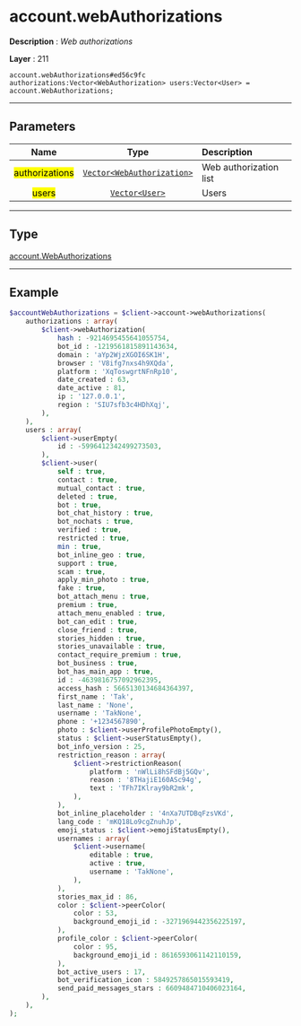 # account.webAuthorizations

**Description** : *Web authorizations*

**Layer** : 211

```tl
account.webAuthorizations#ed56c9fc authorizations:Vector<WebAuthorization> users:Vector<User> = account.WebAuthorizations;
```

---

## Parameters

| Name | Type | Description |
| :---: | :---: | :--- |
| <mark>authorizations</mark> | [`Vector<WebAuthorization>`](type/WebAuthorization) | Web authorization list |
| <mark>users</mark> | [`Vector<User>`](type/User) | Users |

---

## Type

[account.WebAuthorizations](type/account.WebAuthorizations)

---

## Example

```php
$accountWebAuthorizations = $client->account->webAuthorizations(
	authorizations : array(
		$client->webAuthorization(
			hash : -9214695455641055754,
			bot_id : -1219561815891143634,
			domain : 'aYp2WjzXGOI6SK1H',
			browser : 'V8ifg7nxs4h9XQda',
			platform : 'XqToswgrtNFnRp10',
			date_created : 63,
			date_active : 81,
			ip : '127.0.0.1',
			region : 'SIU7sfb3c4HDhXqj',
		),
	),
	users : array(
		$client->userEmpty(
			id : -5996412342499273503,
		),
		$client->user(
			self : true,
			contact : true,
			mutual_contact : true,
			deleted : true,
			bot : true,
			bot_chat_history : true,
			bot_nochats : true,
			verified : true,
			restricted : true,
			min : true,
			bot_inline_geo : true,
			support : true,
			scam : true,
			apply_min_photo : true,
			fake : true,
			bot_attach_menu : true,
			premium : true,
			attach_menu_enabled : true,
			bot_can_edit : true,
			close_friend : true,
			stories_hidden : true,
			stories_unavailable : true,
			contact_require_premium : true,
			bot_business : true,
			bot_has_main_app : true,
			id : -4639816757092962395,
			access_hash : 5665130134684364397,
			first_name : 'Tak',
			last_name : 'None',
			username : 'TakNone',
			phone : '+1234567890',
			photo : $client->userProfilePhotoEmpty(),
			status : $client->userStatusEmpty(),
			bot_info_version : 25,
			restriction_reason : array(
				$client->restrictionReason(
					platform : 'nWlLi8hSFdBj5GQv',
					reason : '8THajiE160ASc94g',
					text : 'TFh7IKlray9bR2mk',
				),
			),
			bot_inline_placeholder : '4nXa7UTDBqFzsVKd',
			lang_code : 'mKQ18Lo9cgZnuhJp',
			emoji_status : $client->emojiStatusEmpty(),
			usernames : array(
				$client->username(
					editable : true,
					active : true,
					username : 'TakNone',
				),
			),
			stories_max_id : 86,
			color : $client->peerColor(
				color : 53,
				background_emoji_id : -3271969442356225197,
			),
			profile_color : $client->peerColor(
				color : 95,
				background_emoji_id : 8616593061142110159,
			),
			bot_active_users : 17,
			bot_verification_icon : 5849257865015593419,
			send_paid_messages_stars : 6609484710406023164,
		),
	),
);
```